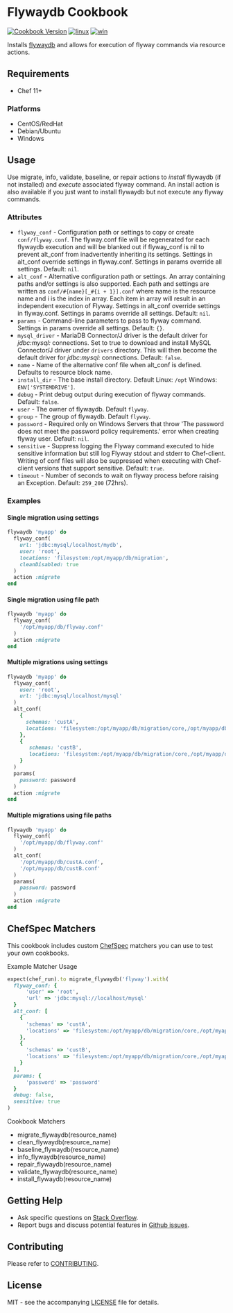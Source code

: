 # Flywaydb Cookbook

[![Cookbook Version](http://img.shields.io/cookbook/v/flywaydb.svg?style=flat-square)][supermarket]
[![linux](http://img.shields.io/travis/dhoer/chef-flywaydb/master.svg?label=linux&style=flat-square)][linux]
[![win](https://img.shields.io/appveyor/ci/dhoer/chef-flywaydb/master.svg?label=windows&style=flat-square)][win]

[supermarket]: https://supermarket.chef.io/cookbooks/flywaydb
[linux]: https://travis-ci.org/dhoer/chef-flywaydb
[win]: https://ci.appveyor.com/project/dhoer/chef-flywaydb

Installs [flywaydb](http://flywaydb.org) and allows for execution of flyway commands via resource actions.

## Requirements

- Chef 11+

### Platforms

- CentOS/RedHat
- Debian/Ubuntu
- Windows

## Usage

Use migrate, info, validate, baseline, or repair actions to _install_ 
flywaydb (if not installed) and _execute_ associated flyway command. 
An install action is also available if you just want to install 
flywaydb but not execute any flyway commands.

### Attributes

* `flyway_conf` - Configuration path or settings to copy or 
create `conf/flyway.conf`.  The flyway.conf file will be 
regenerated for each flywaydb execution and will be blanked out if 
flyway_conf is nil to prevent alt_conf from inadvertently inheriting 
its settings. Settings in alt_conf override settings in flyway.conf. 
Settings in params override all settings. Default: `nil`.
* `alt_conf` -  Alternative configuration path or settings. An array
containing paths and/or settings is also supported.  Each path and 
settings are written as `conf/#{name}[_#{i + 1}].conf` 
where name is the resource name and i is the index in array. Each item 
in array will result in an independent execution of Flyway. Settings in 
alt_conf override settings in flyway.conf. Settings in params override 
all settings. Default: `nil`. 
* `params` - Command-line parameters to pass to flyway command. 
Settings in params override all settings. Default: `{}`.
* `mysql_driver` - MariaDB Connector/J driver is the default driver 
for *jdbc:mysql:* connections.  Set to true to download and install 
MySQL Connector/J driver under `drivers` directory. This will then 
become the default driver for *jdbc:mysql:* connections. 
Default: `false`.
* `name` - Name of the alternative conf file when alt_conf is defined. 
Defaults to resource block name.
* `install_dir` - The base install directory. Default Linux: `/opt` 
Windows: `ENV['SYSTEMDRIVE']`.
* `debug` - Print debug output during execution of flyway commands. 
Default: `false`.
* `user` -  The owner of flywaydb. Default `flyway`.
* `group` - The group of flywaydb. Default `flyway`.
* `password` - Required only on Windows Servers that throw 'The 
password does not meet the password policy requirements.' error when 
creating flyway user. Default: `nil`.
* `sensitive` - Suppress logging the Flyway command executed to hide 
sensitive information but still log Flyway stdout and stderr to 
Chef-client.  Writing of conf files will also be suppressed when
executing with Chef-client versions that support sensitive. 
Default: `true`.
* `timeout` - Number of seconds to wait on flyway process before 
raising an Exception. Default: `259_200` (72hrs).

### Examples

#### Single migration using settings

```ruby
flywaydb 'myapp' do
  flyway_conf(
    url: 'jdbc:mysql/localhost/mydb',
    user: 'root',
    locations: 'filesystem:/opt/myapp/db/migration',
    cleanDisabled: true
  )
  action :migrate
end
```

#### Single migration using file path

```ruby
flywaydb 'myapp' do
  flyway_conf(
    '/opt/myapp/db/flyway.conf'
  )
  action :migrate
end
```

#### Multiple migrations using settings   

```ruby
flywaydb 'myapp' do
  flyway_conf(
    user: 'root',
    url: 'jdbc:mysql/localhost/mysql'
  )
  alt_conf(
    {
      schemas: 'custA',
      locations: 'filesystem:/opt/myapp/db/migration/core,/opt/myapp/db/migration/custA'
    },
    {
       schemas: 'custB',
       locations: 'filesystem:/opt/myapp/db/migration/core,/opt/myapp/db/migration/custB'
    }
  )
  params(
    password: password   
  )
  action :migrate
end
```

#### Multiple migrations using file paths

```ruby
flywaydb 'myapp' do
  flyway_conf(
    '/opt/myapp/db/flyway.conf'
  )
  alt_conf(
    '/opt/myapp/db/custA.conf',
    '/opt/myapp/db/custB.conf'
  )
  params(
    password: password   
  )
  action :migrate
end
```

## ChefSpec Matchers

This cookbook includes custom [ChefSpec](https://github.com/sethvargo/chefspec) matchers you can use to test 
your own cookbooks.

Example Matcher Usage

```ruby
expect(chef_run).to migrate_flywaydb('flyway').with(
  flyway_conf: {
      'user' => 'root',
      'url' => 'jdbc:mysql://localhost/mysql'
  }
  alt_conf: [
    {
      'schemas' => 'custA',
      'locations' => 'filesystem:/opt/myapp/db/migration/core,/opt/myapp/db/migration/custA'
    },
    {
      'schemas' => 'custB',
      'locations' => 'filesystem:/opt/myapp/db/migration/core,/opt/myapp/db/migration/custB'
    }
  ],
  params: {
      'password' => 'password'
  }
  debug: false,
  sensitive: true
)
```
      
Cookbook Matchers

- migrate_flywaydb(resource_name)
- clean_flywaydb(resource_name)
- baseline_flywaydb(resource_name)
- info_flywaydb(resource_name)
- repair_flywaydb(resource_name)
- validate_flywaydb(resource_name)
- install_flywaydb(resource_name)

## Getting Help

- Ask specific questions on [Stack Overflow](http://stackoverflow.com/questions/tagged/flyway).
- Report bugs and discuss potential features in [Github issues](https://github.com/dhoer/chef-flywaydb/issues).

## Contributing

Please refer to [CONTRIBUTING](https://github.com/dhoer/chef-flywaydb/blob/master/CONTRIBUTING.md).

## License

MIT - see the accompanying [LICENSE](https://github.com/dhoer/chef-flywaydb/blob/master/LICENSE.md) file for details.
